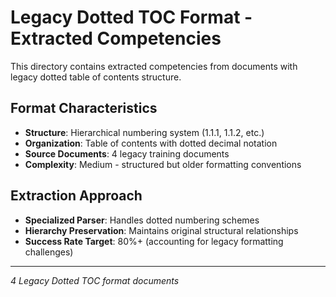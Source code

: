 # Legacy Dotted TOC Format - Extracted Competencies

This directory contains extracted competencies from documents with legacy dotted table of contents structure.

## Format Characteristics
- **Structure**: Hierarchical numbering system (1.1.1, 1.1.2, etc.)
- **Organization**: Table of contents with dotted decimal notation
- **Source Documents**: 4 legacy training documents  
- **Complexity**: Medium - structured but older formatting conventions

## Extraction Approach
- **Specialized Parser**: Handles dotted numbering schemes
- **Hierarchy Preservation**: Maintains original structural relationships
- **Success Rate Target**: 80%+ (accounting for legacy formatting challenges)

---
*4 Legacy Dotted TOC format documents*
